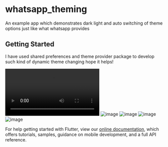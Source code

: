 # whatsapp_theming
An example app which demonstrates dark light and auto switching of theme options just like what whatsapp provides

## Getting Started

I have used shared preferences and theme provider package to develop such kind of dynamic theme changing hope it helps!

![video](demovideo.mp4)
![image](dark_change.png)
![image](light_change.png)
![image](dark.png)
![image](light.png)


For help getting started with Flutter, view our
[online documentation](https://flutter.dev/docs), which offers tutorials,
samples, guidance on mobile development, and a full API reference.
